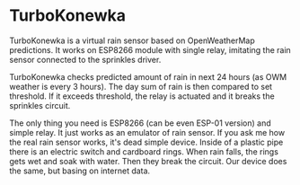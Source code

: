 # TurboKonewka
TurboKonewka is a virtual rain sensor based on OpenWeatherMap predictions.
It works on ESP8266 module with single relay, imitating the rain sensor connected to the sprinkles driver.

TurboKonewka checks predicted amount of rain in next 24 hours (as OWM weather is every 3 hours). The day sum of rain is then compared to set threshold. If it exceeds threshold, the relay is actuated and it breaks the sprinkles circuit.

The only thing you need is ESP8266 (can be even ESP-01 version) and simple relay. It just works as an emulator of rain sensor.
If you ask me how the real rain sensor works, it's dead simple device. Inside of a plastic pipe there is an electric switch and cardboard rings. When rain falls, the rings gets wet and soak with water. Then they break the circuit. Our device does the same, but basing on internet data.
